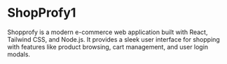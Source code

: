 # ShopProfy1
Shopprofy is a modern e-commerce web application built with React, Tailwind CSS, and Node.js. It provides a sleek user interface for shopping with features like product browsing, cart management, and user login modals.
